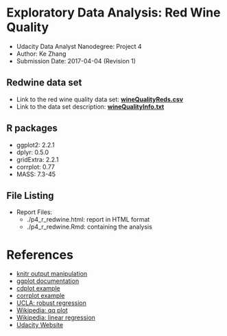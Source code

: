 # Exploratory Data Analysis: Red Wine Quality

* Udacity Data Analyst Nanodegree: Project 4
* Author: Ke Zhang
* Submission Date: 2017-04-04 (Revision 1)


## Redwine data set

* Link to the red wine quality data set: [**wineQualityReds.csv**](https://s3.amazonaws.com/udacity-hosted-downloads/ud651/wineQualityReds.csv)
* Link to the data set description: [**wineQualityInfo.txt**](https://s3.amazonaws.com/udacity-hosted-downloads/ud651/wineQualityInfo.txt)


## R packages

* ggplot2: 2.2.1
* dplyr: 0.5.0 
* gridExtra: 2.2.1
* corrplot: 0.77
* MASS: 7.3-45


## File Listing

* Report Files:
	* ./p4_r_redwine.html: report in HTML format
	* ./p4_r_redwine.Rmd: containing the analysis

	
# References

- [knitr output manipulation](http://yihui.name/knitr/demo/output/)
- [ggplot documentation](http://docs.ggplot2.org/current/index.html)
- [cdplot example](https://www.rdocumentation.org/packages/graphics/versions/3.3.2/topics/cdplot)
- [corrplot example](https://cran.r-project.org/web/packages/corrplot/vignettes/corrplot-intro.html)
- [UCLA: robust regression](http://stats.idre.ucla.edu/r/dae/robust-regression/)
- [Wikipedia: qq plot](https://en.wikipedia.org/wiki/Q%E2%80%93Q_plot)
- [Wikipedia: linear regression](https://en.wikipedia.org/wiki/Linear_regression)
- [Udacity Website](https://www.udacity.com/)



